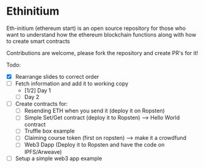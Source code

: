

# Ethinitium

Eth-initium (ethereum start) is an open source repository for those who want to understand how the ethereum blockchain functions along with how to create smart contracts

Contributions are welcome, please fork the repository and create PR's for it!


Todo:

- [X] Rearrange slides to correct order
- [ ] Fetch information and add it to working copy
  - [1/2] Day 1
  - [ ] Day 2
- [ ] Create contracts for:
  - [ ] Resending ETH when you send it (deploy it on Ropsten)
  - [ ] Simple Set/Get contract (deploy it to Ropsten) --> Hello World contract
  - [ ] Truffle box example
  - [ ] Claiming course token (first on ropsten) --> make it a crowdfund
  - [ ] Web3 Dapp (Deploy it to Ropsten and have the code on IPFS/Arweave)
- [ ] Setup a simple web3 app example